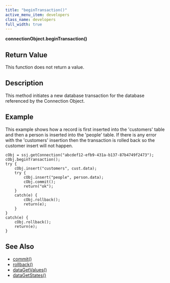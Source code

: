 ```yaml
---
title: "beginTransaction()"
active_menu_item: developers
class_name: developers
full_width: true
---
```



**connectionObject.beginTransaction()**

## Return Value

This function does not return a value.

## Description

This method initiates a new database transaction for the database referenced by the Connection Object.

## Example

This example shows how a record is first inserted into the 'customers' table and then a person is inserted into the 'people' table. If there is any error with the 'customers' insertion then the transaction is rolled back so the customer insert will not happen.

    cObj = ssj.getConnection("abcdef12-efb9-431a-b137-87b4749f2473");
    cObj.beginTransaction();
    try {
        cObj.insert("customers", cust.data);
        try {
            cObj.insert("people", person.data);
            cObj.commit();
            return("ok");
        }
        catch(e) {
            cObj.rollback();
            return(e);
        }
    }
    catch(e) {
        cObj.rollback();
        return(e);
    }
   

## See Also

 - [commit()](/developers/user-guide/scripting-apis/server-side-api/ssj-object/database/commit)
 - [rollback()](/developers/user-guide/scripting-apis/server-side-api/ssj-object/database/rollback)
 - [dataGetValues()](/developers/user-guide/scripting-apis/client-api/widget-data-state-manipulation/datagetvalues)
 - [dataGetStates()](/developers/user-guide/scripting-apis/client-api/widget-data-state-manipulation/datagetstates)


